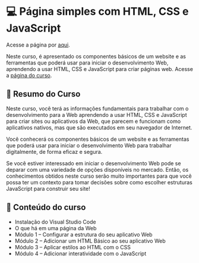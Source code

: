 # 💻 Página simples com HTML, CSS e JavaScript

Acesse a página por [aqui](https://www.ev.org.br/cursos/crie-um-site-simples-usando-html-css-e-javascript).

Neste curso, é apresentado os componentes básicos de um website e as ferramentas que poderá usar para iniciar o desenvolvimento Web, aprendendo a usar HTML, CSS e JavaScript para criar páginas web. Acesse a [página do curso](https://www.ev.org.br/cursos/crie-um-site-simples-usando-html-css-e-javascript).

## 📖 Resumo do Curso
Neste curso, você terá as informações fundamentais para trabalhar com o desenvolvimento para a Web aprendendo a usar HTML, CSS e JavaScript para criar sites ou aplicativos da Web, que parecem e funcionam como aplicativos nativos, mas que são executados em seu navegador de Internet.

Você conhecerá os componentes básicos de um website e as ferramentas que poderá usar para iniciar o desenvolvimento Web para trabalhar digitalmente, de forma eficaz e segura.

Se você estiver interessado em iniciar o desenvolvimento Web pode se deparar com uma variedade de opções disponíveis no mercado. Então, os conhecimentos obtidos neste curso serão muito importantes para que você possa ter um contexto para tomar decisões sobre como escolher estruturas JavaScript para construir seu site!

## 📒 Conteúdo do curso
- Instalação do Visual Studio Code
- O que há em uma página da Web
- Módulo 1 – Configurar a estrutura do seu aplicativo Web
- Módulo 2 – Adicionar um HTML Básico ao seu aplicativo Web
- Módulo 3 – Aplicar estilos ao HTML com o CSS
- Módulo 4 – Adicionar interatividade com o JavaScript
